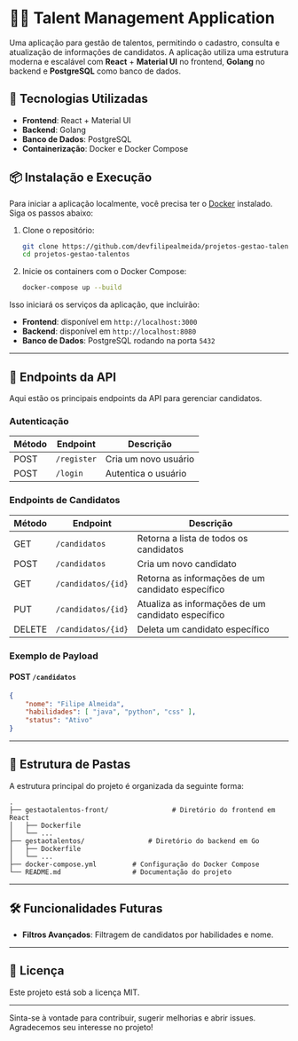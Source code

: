 
# 🧑‍💼 Talent Management Application

Uma aplicação para gestão de talentos, permitindo o cadastro, consulta e atualização de informações de candidatos. A aplicação utiliza uma estrutura moderna e escalável com **React** + **Material UI** no frontend, **Golang** no backend e **PostgreSQL** como banco de dados.

## 🚀 Tecnologias Utilizadas

- **Frontend**: React + Material UI
- **Backend**: Golang
- **Banco de Dados**: PostgreSQL
- **Containerização**: Docker e Docker Compose

## 📦 Instalação e Execução

Para iniciar a aplicação localmente, você precisa ter o [Docker](https://www.docker.com/get-started) instalado. Siga os passos abaixo:

1. Clone o repositório:
   ```bash
   git clone https://github.com/devfilipealmeida/projetos-gestao-talentos.git
   cd projetos-gestao-talentos
   ```

2. Inicie os containers com o Docker Compose:
   ```bash
   docker-compose up --build
   ```

Isso iniciará os serviços da aplicação, que incluirão:

- **Frontend**: disponível em `http://localhost:3000`
- **Backend**: disponível em `http://localhost:8080`
- **Banco de Dados**: PostgreSQL rodando na porta `5432`

---

## 📖 Endpoints da API

Aqui estão os principais endpoints da API para gerenciar candidatos.

### Autenticação

| Método | Endpoint         | Descrição                      |
|--------|-------------------|--------------------------------|
| POST   | `/register`      | Cria um novo usuário          |
| POST   | `/login`         | Autentica o usuário           |

### Endpoints de Candidatos

| Método | Endpoint             | Descrição                                  |
|--------|-----------------------|--------------------------------------------|
| GET    | `/candidatos`        | Retorna a lista de todos os candidatos     |
| POST   | `/candidatos`        | Cria um novo candidato                     |
| GET    | `/candidatos/{id}`    | Retorna as informações de um candidato específico |
| PUT    | `/candidatos/{id}`    | Atualiza as informações de um candidato específico |
| DELETE | `/candidatos/{id}`    | Deleta um candidato específico            |

### Exemplo de Payload

#### POST `/candidatos`

```json
{
    "nome": "Filipe Almeida",
    "habilidades": [ "java", "python", "css" ],
    "status": "Ativo"
}

```

---

## 📂 Estrutura de Pastas

A estrutura principal do projeto é organizada da seguinte forma:

```
.
├── gestaotalentos-front/                # Diretório do frontend em React
│   ├── Dockerfile
│   └── ...
├── gestaotalentos/                # Diretório do backend em Go
│   ├── Dockerfile
│   └── ...
├── docker-compose.yml         # Configuração do Docker Compose
└── README.md                  # Documentação do projeto
```

---

## 🛠️ Funcionalidades Futuras

- **Filtros Avançados**: Filtragem de candidatos por habilidades e nome.

---

## 📄 Licença

Este projeto está sob a licença MIT.

---

Sinta-se à vontade para contribuir, sugerir melhorias e abrir issues. Agradecemos seu interesse no projeto!
